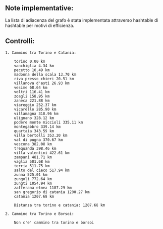 ## Note implementative:

La lista di adiacenza del grafo è stata implementata attraverso hashtable di hashtable per motivi di efficienza.

## Controlli:

    1. Cammino tra Torino e Catania:

        torino 0.00 km
        vanchiglia 4.34 km
        pecetto 10.49 km
        madonna della scala 13.70 km
        riva presso chieri 20.51 km
        villanova d'asti 26.93 km
        vesime 68.64 km
        voltri 116.41 km
        zoagli 158.95 km
        zaneca 221.88 km
        viareggio 252.37 km
        vicarello 285.90 km
        villamagna 318.96 km
        ulignano 328.12 km
        podere monte miccioli 335.11 km
        montegabbro 339.14 km
        quartaia 343.59 km
        villa bertolli 353.20 km
        val di pugna 370.67 km
        vescona 382.08 km
        trequanda 398.46 km
        villa valentini 422.61 km
        zampani 481.71 km
        vaglia 501.68 km
        terria 511.75 km
        salto del cieco 517.94 km
        zunna 525.01 km
        zungoli 772.64 km
        zungti 1054.94 km
        zafferana etnea 1187.29 km
        san gregorio di catania 1200.27 km
        catania 1207.68 km
    
        Distanza tra torino e catania: 1207.68 km
    
    2. Cammino tra Torino e Borsoi:
    
        Non c'e' cammino tra torino e borsoi



